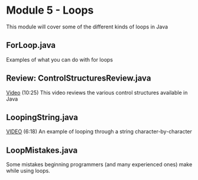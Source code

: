 # Module 5 - Loops

This module will cover some of the different kinds of loops in Java

## ForLoop.java

Examples of what you can do with for loops


## Review: ControlStructuresReview.java

[Video](https://youtu.be/yYTubUpYYaU) (10:25) This video reviews the various control structures available in Java

## LoopingString.java

[VIDEO](https://youtu.be/_XJGqwf7oQM) (6:18) An example of looping through a string character-by-character

## LoopMistakes.java

Some mistakes beginning programmers (and many experienced ones) make while using loops.
